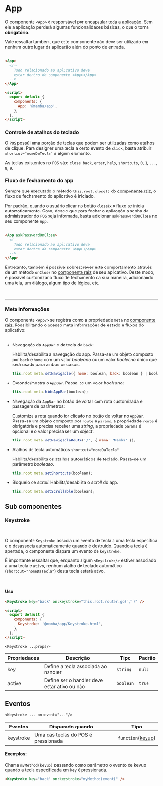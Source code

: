 # App

O componente `<App>` é responsável por encapsular toda a aplicação. Sem ele a aplicação perderá algumas funcionalidades básicas, o que o torna **obrigatório**.

Vale ressaltar também, que este componente não deve ser utilizado em nenhum outro lugar da aplicação além do ponto de entrada.
<br/>
<br/>

```html
<App>
  <!--
    Tudo relacionado ao aplicativo deve
    estar dentro do componente <App></App>
  -->
</App>

<script>
  export default {
    components: {
      App: '@mamba/app',
    },
  };
</script>
```

### Controle de atalhos do teclado

O `POS` possúi uma porção de teclas que podem ser utilizadas como atalhos de clique. Para designer uma tecla a certo evento de `click`, basta atribuir `shortcut="nomeDaTecla"` a algum elemento.

As teclas existentes no `POS` são: `close`, `back`, `enter`, `help`, `shortcuts`, `0`, `1`, `...`, `8`, `9`.

### Fluxo de fechamento do app

Sempre que executado o método `this.root.close()` do [componente raiz](https://svelte.technology/guide#component-root), o fluxo de fechamento do aplicativo é iniciado.

Por padrão, quando o usuário clicar no botão `close`/`x` o fluxo se inicia automaticamente. Caso, deseje que para fechar a aplicação a senha de administrador do `POS` seja informada, basta adicionar `askPasswordOnClose` no seu componente `App`.
<br/><br/>

```html
<App askPasswordOnClose>
  <!--
    Tudo relacionado ao aplicativo deve
    estar dentro do componente <App></App>
  -->
</App>
```

Entretanto, também é possível sobrescrever este comportamento através de um método `onClose` no [componente raiz](https://svelte.technology/guide#component-root) de seu aplicativo. Deste modo, é possível customizar o fluxo de fechamento da sua maneira, adicionando uma tela, um diálogo, algum tipo de lógica, etc.

<br/>

---

### Meta informações

O componente `<App/>` se registra como a propriedade `meta` no [componente raiz](https://svelte.technology/guide#component-root). Possibilitando o acesso meta informações de estado e fluxos do aplicativo:
<br/>
<br/>

- Navegação da `AppBar` e da tecla de `back`:

  Habilita/desabilita a navegação do app. Passa-se um objeto composto por `back` e `home` com um valor _booleano_ ou um valor _booleano_ único que será usado para ambos os casos.

  ```js
  this.root.meta.setNavigable({ home: boolean, back: boolean } | boolean);
  ```

- Esconde/mostra o `AppBar`. Passa-se um valor _booleano_:

  ```js
  this.root.meta.hideAppBar(boolean);
  ```

- Navegação da `AppBar` no botão de voltar com rota customizada e passagem de parâmetros:

  Customiza a rota quando for clicado no botão de voltar no `AppBar`. Passa-se um objeto composto por `route` e `params`, a propriedade `route` é obrigatória e precisa receber uma _string_, a propriedade `params` é opcional e o valor precisa ser um _object_.

  ```js
  this.root.meta.setNavigableRoute('/', { name: 'Mamba' });
  ```

- Atalhos de tecla automáticos `shortcut="nomeDaTecla"`

  Habilita/desabilita os atalhos automáticos de teclado. Passa-se um parâmetro _booleano_.

  ```js
  this.root.meta.setShortcuts(boolean);
  ```

- Bloqueio de _scroll_. Habilita/desabilita o _scroll_ do app.

  ```js
  this.root.meta.setScrollable(boolean);
  ```

## Sub componentes

### Keystroke

<br/>

O componente `Keystroke` associa um evento de tecla á uma tecla específica e o desassocia automaticamente quando é destruído. Quando a tecla é apertada, o componente dispara um evento de `keystroke`.

É importante ressaltar que, enquanto algum `<Keystroke/>` estiver associado a uma tecla e `ativo`, nenhum atalho de teclado automático (`shortcut="nomeDaTecla"`) desta tecla estará ativo.

<br/>

#### Uso

```html
<Keystroke key="back" on:keystroke="this.root.router.go('/')" />

<script>
  export default {
    components: {
      Keystroke: '@mamba/app/Keystroke.html',
    },
  };
</script>
```

`<Keystroke ...props/>`

| Propriedades | Descrição                                    | Tipo      | Padrão |
| ------------ | -------------------------------------------- | --------- | ------ |
| key          | Define a tecla associada ao handler          | `string`  | `null` |
| active       | Define ser o handler deve estar ativo ou não | `boolean` | `true` |

## Eventos

`<Keystroke ... on:event="..."/>`

| Eventos   | Disparado quando ...                | Tipo                                                                           |
| --------- | ----------------------------------- | ------------------------------------------------------------------------------ |
| keystroke | Uma das teclas do POS é pressionada | `function`([keyup](https://developer.mozilla.org/pt-BR/docs/Web/Events/keyup)) |

#### Exemplos:

Chama `myMethod(keyup)` passando como parâmetro o evento de keyup quando a tecla especificada em `key` é pressionada.

```html
<Keystroke key="back" on:keystroke="myMethod(event)" />
```
